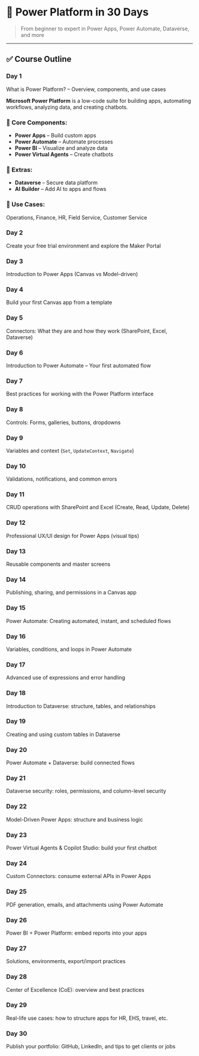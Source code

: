 # 📘 Power Platform in 30 Days

> From beginner to expert in Power Apps, Power Automate, Dataverse, and more

---

## ✅ Course Outline

### Day 1
What is Power Platform? – Overview, components, and use cases

**Microsoft Power Platform** is a low-code suite for building apps, automating workflows, analyzing data, and creating chatbots.

### 🔧 Core Components:
- **Power Apps** – Build custom apps
- **Power Automate** – Automate processes
- **Power BI** – Visualize and analyze data
- **Power Virtual Agents** – Create chatbots

### 🔗 Extras:
- **Dataverse** – Secure data platform
- **AI Builder** – Add AI to apps and flows

### 💼 Use Cases:
Operations, Finance, HR, Field Service, Customer Service

### Day 2
Create your free trial environment and explore the Maker Portal

### Day 3
Introduction to Power Apps (Canvas vs Model-driven)

### Day 4
Build your first Canvas app from a template

### Day 5
Connectors: What they are and how they work (SharePoint, Excel, Dataverse)

### Day 6
Introduction to Power Automate – Your first automated flow

### Day 7
Best practices for working with the Power Platform interface

### Day 8
Controls: Forms, galleries, buttons, dropdowns

### Day 9
Variables and context (`Set`, `UpdateContext`, `Navigate`)

### Day 10
Validations, notifications, and common errors

### Day 11
CRUD operations with SharePoint and Excel (Create, Read, Update, Delete)

### Day 12
Professional UX/UI design for Power Apps (visual tips)

### Day 13
Reusable components and master screens

### Day 14
Publishing, sharing, and permissions in a Canvas app

### Day 15
Power Automate: Creating automated, instant, and scheduled flows

### Day 16
Variables, conditions, and loops in Power Automate

### Day 17
Advanced use of expressions and error handling

### Day 18
Introduction to Dataverse: structure, tables, and relationships

### Day 19
Creating and using custom tables in Dataverse

### Day 20
Power Automate + Dataverse: build connected flows

### Day 21
Dataverse security: roles, permissions, and column-level security

### Day 22
Model-Driven Power Apps: structure and business logic

### Day 23
Power Virtual Agents & Copilot Studio: build your first chatbot

### Day 24
Custom Connectors: consume external APIs in Power Apps

### Day 25
PDF generation, emails, and attachments using Power Automate

### Day 26
Power BI + Power Platform: embed reports into your apps

### Day 27
Solutions, environments, export/import practices

### Day 28
Center of Excellence (CoE): overview and best practices

### Day 29
Real-life use cases: how to structure apps for HR, EHS, travel, etc.

### Day 30
Publish your portfolio: GitHub, LinkedIn, and tips to get clients or jobs